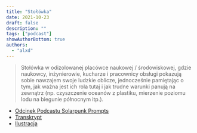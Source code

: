 ```yaml
---
title: "Stołówka"
date: 2021-10-23
draft: false
description: ""
tags: ["podcast"]
showAuthorBottom: true
authors:
  - "alxd"
---
```


> Stołówka w odizolowanej placówce naukowej / środowiskowej, gdzie naukowcy, inżynierowie, kucharze i pracownicy obsługi pokazują sobie nawzajem swoje ludzkie oblicze, jednocześnie pamiętając o tym, jak ważna jest ich rola tutaj i jak trudne warunki panują na zewnątrz (np. czyszczenie oceanów z plastiku, mierzenie poziomu lodu na biegunie północnym itp.).

- [Odcinek Podcastu Solarpunk Prompts](https://podcast.tomasino.org/@SolarpunkPrompts/episodes/the-canteen)
- [Transkrypt](https://wiki.tomasino.org/writing/Solarpunk-Prompts---The-Canteen)
- [Ilustracja](art/the-lemonaut-canteen/)
